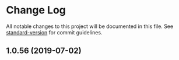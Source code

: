 # Change Log

All notable changes to this project will be documented in this file. See [standard-version](https://github.com/conventional-changelog/standard-version) for commit guidelines.

<a name="1.0.56"></a>
## 1.0.56 (2019-07-02)
